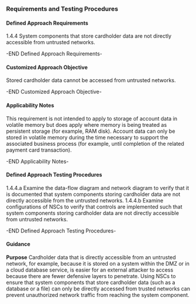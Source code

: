 ### Requirements and Testing Procedures

#### Defined Approach Requirements
1.4.4 System components that store cardholder data are not directly accessible from untrusted networks.

-END Defined Approach Requirements- 
#### Customized Approach Objective
Stored cardholder data cannot be accessed from untrusted networks.

-END Customized Approach Objective- 
#### Applicability Notes
This requirement is not intended to apply to storage of account data in volatile memory but does apply where memory is being treated as persistent storage (for example, RAM disk). Account data can only be stored in volatile memory during the time necessary to support the associated business process (for example, until completion of the related payment card transaction).

-END Applicability Notes- 
#### Defined Approach Testing Procedures
1.4.4.a Examine the data-flow diagram and network diagram to verify that it is documented that system components storing cardholder data are not directly accessible from the untrusted networks.
1.4.4.b Examine configurations of NSCs to verify that controls are implemented such that system components storing cardholder data are not directly accessible from untrusted networks.

-END Defined Approach Testing Procedures- 
#### Guidance
**Purpose**
Cardholder data that is directly accessible from an untrusted network, for example, because it is stored on a system within the DMZ or in a cloud database service, is easier for an external attacker to access because there are fewer defensive layers to penetrate. Using NSCs to ensure that system components that store cardholder data (such as a database or a file) can only be directly accessed from trusted networks can prevent unauthorized network traffic from reaching the system component.